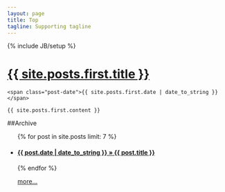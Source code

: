 ```yaml
---
layout: page
title: Top
tagline: Supporting tagline
---
```

{% include JB/setup %}


<div class="posts">
  <div class="post">
    <h1 class="post-title">
      <a href="{{ site.baseurl }}/{{ site.posts.first.url }}">
        {{ site.posts.first.title }}
      </a>
    </h1>

    <span class="post-date">{{ site.posts.first.date | date_to_string }}</span>

    {{ site.posts.first.content }}
  </div>
</div>

##Archive
<ul class="posts">
  {% for post in site.posts limit: 7 %}
  <li><span>
    <h4>
      <a href="{{ post.url }}">{{ post.date | date_to_string }} &raquo; {{ post.title }}</a>
    </h4>
  </li>
  {% endfor %}

  <a href="/archive.html">more...</a>
</ul>
